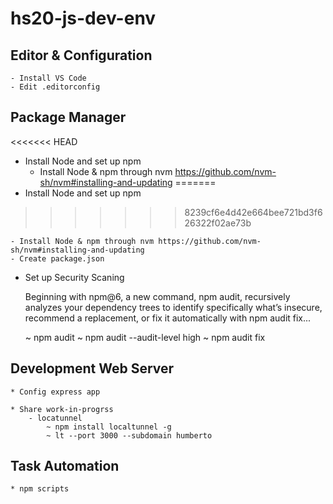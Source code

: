 # hs20-js-dev-env

## Editor & Configuration

    - Install VS Code
    - Edit .editorconfig

## Package Manager

<<<<<<< HEAD
* Install Node and set up npm 
    - Install Node & npm through nvm https://github.com/nvm-sh/nvm#installing-and-updating
=======
* Install Node and set up npm
>>>>>>> 8239cf6e4d42e664bee721bd3f626322f02ae73b

    - Install Node & npm through nvm https://github.com/nvm-sh/nvm#installing-and-updating
    - Create package.json

* Set up Security Scaning

    Beginning with npm@6, a new command, npm audit, recursively analyzes your dependency trees to identify specifically what’s insecure, recommend a replacement, or fix it automatically with npm audit fix...

    ~ npm audit
    ~ npm audit --audit-level high
    ~ npm audit fix

## Development Web Server

    * Config express app
    
    * Share work-in-progrss
        - locatunnel
            ~ npm install localtunnel -g
            ~ lt --port 3000 --subdomain humberto

## Task Automation

    * npm scripts
